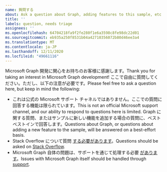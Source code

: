 ```yaml
---
name: 質問する
about: Ask a question about Graph, adding features to this sample, etc.
title: ''
labels: question, needs triage
assignees: ''
ms.openlocfilehash: 64704218fa9f2fe280f1e6a3598c8fe98dc22d01
ms.sourcegitcommit: eb935a250f8531b04a42710356072b80d46ee3a4
ms.translationtype: MT
ms.contentlocale: ja-JP
ms.lasthandoff: 12/11/2020
ms.locfileid: "49661116"
---
```

<span data-ttu-id="215d4-102">Microsoft Graph 開発に関心をお持ちのお客様に感謝します。</span><span class="sxs-lookup"><span data-stu-id="215d4-102">Thank you for taking an interest in Microsoft Graph development!</span></span> <span data-ttu-id="215d4-103">ここで自由に質問してください。ただし、以下の注意が必要です。</span><span class="sxs-lookup"><span data-stu-id="215d4-103">Please feel free to ask a question here, but keep in mind the following:</span></span>

- <span data-ttu-id="215d4-104">これは公式の Microsoft サポート チャネルではありません。ここでの質問に回答する機能は限られています。</span><span class="sxs-lookup"><span data-stu-id="215d4-104">This is not an official Microsoft support channel, and our ability to respond to questions here is limited.</span></span> <span data-ttu-id="215d4-105">Graph に関する質問、またはサンプルに新しい機能を追加する場合の質問に、ベストベストインで回答します。</span><span class="sxs-lookup"><span data-stu-id="215d4-105">Questions about Graph, or questions about adding a new feature to the sample, will be answered on a best-effort basis.</span></span>
- <span data-ttu-id="215d4-106">Stack Overflow について質問 [する必要があります](https://stackoverflow.com/questions/tagged/microsoft-graph)。</span><span class="sxs-lookup"><span data-stu-id="215d4-106">Questions should be asked on [Stack Overflow](https://stackoverflow.com/questions/tagged/microsoft-graph).</span></span>
- <span data-ttu-id="215d4-107">Microsoft Graph 自体の問題は、サポートを通じて処理する必要 [があります](https://developer.microsoft.com/graph/support)。</span><span class="sxs-lookup"><span data-stu-id="215d4-107">Issues with Microsoft Graph itself should be handled through [support](https://developer.microsoft.com/graph/support).</span></span>
